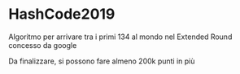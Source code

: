 # HashCode2019
Algoritmo per arrivare tra i primi 134 al mondo nel Extended Round concesso da google

Da finalizzare, si possono fare almeno 200k punti in più
